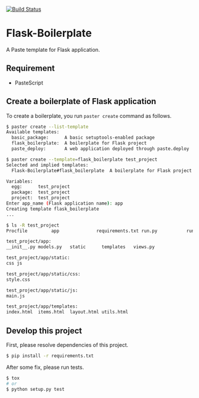 [![Build Status](https://travis-ci.org/FGtatsuro/flask-boilerplate.svg?branch=master)](https://travis-ci.org/FGtatsuro/flask-boilerplate)

Flask-Boilerplate
=================

A Paste template for Flask application.

Requirement
-----------

- PasteScript

Create a boilerplate of Flask application
-----------------------------------------

To create a boilerplate, you run `paster create` command as follows.

```bash
$ paster create --list-template
Available templates:
  basic_package:      A basic setuptools-enabled package
  flask_boilerplate:  A boilerplate for Flask project
  paste_deploy:       A web application deployed through paste.deploy

$ paster create --template=flask_boilerplate test_project
Selected and implied templates:
  Flask-Boilerplate#flask_boilerplate  A boilerplate for Flask project

Variables:
  egg:      test_project
  package:  test_project
  project:  test_project
Enter app_name (Flask application name): app
Creating template flask_boilerplate
...

$ ls -R test_project
Procfile         app              requirements.txt run.py           runtime.txt

test_project/app:
__init__.py models.py   static      templates   views.py

test_project/app/static:
css js

test_project/app/static/css:
style.css

test_project/app/static/js:
main.js

test_project/app/templates:
index.html  items.html  layout.html utils.html
```

Develop this project
--------------------

First, please resolve dependencies of this project.

```bash
$ pip install -r requirements.txt
```

After some fix, please run tests.

```bash
$ tox
# or
$ python setup.py test
```
